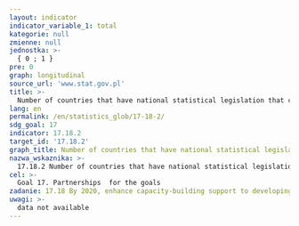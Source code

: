 ```yaml
---
layout: indicator
indicator_variable_1: total
kategorie: null
zmienne: null
jednostka: >-
  { 0 ; 1 }
pre: 0
graph: longitudinal
source_url: 'www.stat.gov.pl'
title: >-
  Number of countries that have national statistical legislation that complies with the Fundamental Principles of Official Statistics
lang: en
permalink: /en/statistics_glob/17-18-2/
sdg_goal: 17
indicator: 17.18.2
target_id: '17.18.2'
graph_title: Number of countries that have national statistical legislation that complies with the Fundamental Principles of Official Statistics
nazwa_wskaznika: >-
  17.18.2 Number of countries that have national statistical legislation that complies with the Fundamental Principles of Official Statistics
cel: >-
  Goal 17. Partnerships  for the goals
zadanie: 17.18 By 2020, enhance capacity-building support to developing countries, including for least developed countries and small island developing States, to increase significantly the availability of high-quality, timely and reliable data disaggregated by income, gender, age, race, ethnicity, migratory status, disability, geographic location and other characteristics relevant in national contexts
uwagi: >-
  data not available
---
```

